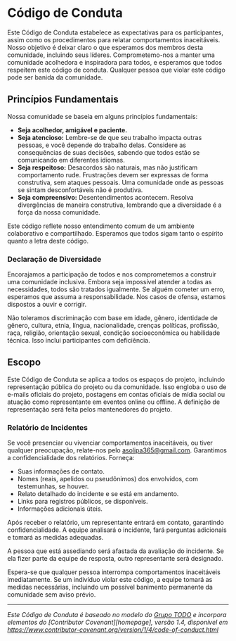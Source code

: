# Código de Conduta

Este Código de Conduta estabelece as expectativas para os participantes, assim como os procedimentos para relatar comportamentos inaceitáveis. Nosso objetivo é deixar claro o que esperamos dos membros desta comunidade, incluindo seus líderes. Comprometemo-nos a manter uma comunidade acolhedora e inspiradora para todos, e esperamos que todos respeitem este código de conduta. Qualquer pessoa que violar este código pode ser banida da comunidade.

## Princípios Fundamentais

Nossa comunidade se baseia em alguns princípios fundamentais:

- **Seja acolhedor, amigável e paciente.**
- **Seja atencioso:** Lembre-se de que seu trabalho impacta outras pessoas, e você depende do trabalho delas. Considere as consequências de suas decisões, sabendo que todos estão se comunicando em diferentes idiomas.
- **Seja respeitoso:** Desacordos são naturais, mas não justificam comportamento rude. Frustrações devem ser expressas de forma construtiva, sem ataques pessoais. Uma comunidade onde as pessoas se sintam desconfortáveis não é produtiva.
- **Seja compreensivo:** Desentendimentos acontecem. Resolva divergências de maneira construtiva, lembrando que a diversidade é a força da nossa comunidade.

Este código reflete nosso entendimento comum de um ambiente colaborativo e compartilhado. Esperamos que todos sigam tanto o espírito quanto a letra deste código.

### Declaração de Diversidade

Encorajamos a participação de todos e nos comprometemos a construir uma comunidade inclusiva. Embora seja impossível atender a todas as necessidades, todos são tratados igualmente. Se alguém cometer um erro, esperamos que assuma a responsabilidade. Nos casos de ofensa, estamos dispostos a ouvir e corrigir.

Não toleramos discriminação com base em idade, gênero, identidade de gênero, cultura, etnia, língua, nacionalidade, crenças políticas, profissão, raça, religião, orientação sexual, condição socioeconômica ou habilidade técnica. Isso inclui participantes com deficiência.

## Escopo

Este Código de Conduta se aplica a todos os espaços do projeto, incluindo representação pública do projeto ou da comunidade. Isso engloba o uso de e-mails oficiais do projeto, postagens em contas oficiais de mídia social ou atuação como representante em eventos online ou offline. A definição de representação será feita pelos mantenedores do projeto.

### Relatório de Incidentes

Se você presenciar ou vivenciar comportamentos inaceitáveis, ou tiver qualquer preocupação, relate-nos pelo [asolipa365@gmail.com](mailto:asolipa365@gmail.com). Garantimos a confidencialidade dos relatórios. Forneça:

- Suas informações de contato.
- Nomes (reais, apelidos ou pseudônimos) dos envolvidos, com testemunhas, se houver.
- Relato detalhado do incidente e se está em andamento.
- Links para registros públicos, se disponíveis.
- Informações adicionais úteis.

Após receber o relatório, um representante entrará em contato, garantindo confidencialidade. A equipe analisará o incidente, fará perguntas adicionais e tomará as medidas adequadas.

A pessoa que está assediando será afastada da avaliação do incidente. Se ela fizer parte da equipe de resposta, outro representante será designado.

Espera-se que qualquer pessoa interrompa comportamentos inaceitáveis imediatamente. Se um indivíduo violar este código, a equipe tomará as medidas necessárias, incluindo um possível banimento permanente da comunidade sem aviso prévio.

---

_Este Código de Conduta é baseado no modelo do [Grupo TODO](https://todogroup.org) e incorpora elementos do [Contributor Covenant][homepage], versão 1.4, disponível em https://www.contributor-covenant.org/version/1/4/code-of-conduct.html_

[Página Inicial]: https://www.contributor-covenant.org.
